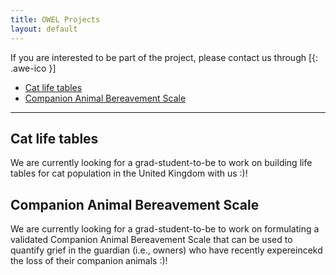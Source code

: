 ```yaml
---
title: OWEL Projects
layout: default
---
```


If you are interested to be part of the project, please contact us through [[<i class="fa fa-envelope-o"></i>](mailto:kendy.t.teng@gmail.com){: .awe-ico }]

* [Cat life tables](#cat-life-table)
* [Companion Animal Bereavement Scale](#companion-animal-bereavement-scale)
<hr>

## Cat life tables
We are currently looking for a grad-student-to-be to work on building life tables for cat population in the United Kingdom with us :)!

## Companion Animal Bereavement Scale
We are currently looking for a grad-student-to-be to work on formulating a validated Companion Animal Bereavement Scale that can be used to quantify grief in the guardian (i.e., owners) who have recently expereincekd the loss of their companion animals :)!




